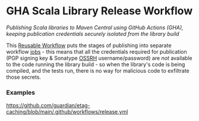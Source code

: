 # GHA Scala Library Release Workflow
_Publishing Scala libraries to Maven Central using GitHub Actions (GHA), keeping publication credentials securely isolated from the library build_

This [Reusable Workflow](https://docs.github.com/en/actions/using-workflows/reusing-workflows) puts the stages of publishing into separate workflow
[jobs](https://docs.github.com/en/actions/using-jobs/using-jobs-in-a-workflow) - this means that all the credentials required for publication
(PGP signing key & Sonatype [OSSRH](https://central.sonatype.org/publish/publish-guide/) username/password) are _not_ available to the code
running the library build - so when the library's code is being compiled, and the tests run, there is no way for malicious code to exfiltrate those
secrets.


### Examples

https://github.com/guardian/etag-caching/blob/main/.github/workflows/release.yml

